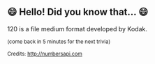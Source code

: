 ## :smile: Hello! Did you know that... :smile:
120 is a file medium format developed by Kodak.

<sup>(come back in 5 minutes for the next trivia)</sup>


<sup>Credits: http://numbersapi.com</sup>
